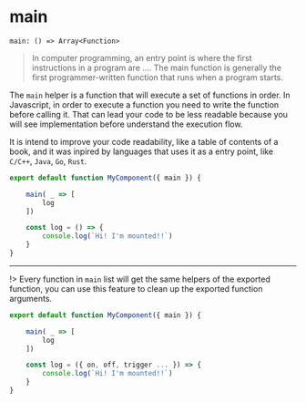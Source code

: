 # main
``` main: () => Array<Function> ```
> In computer programming, an entry point is where the first instructions in a program are .... The main function is generally the first programmer-written function that runs when a program starts.

The `main` helper is a function that will execute a set of functions in order. In Javascript, in order to execute a function you need to write the function before calling it. That can lead your code to be less readable because you will see implementation before understand the execution flow.

It is intend to improve your code readability, like a table of contents of a book, and it was inpired by languages that uses it as a entry point, like `C/C++`, `Java`, `Go`, `Rust`.


```js
export default function MyComponent({ main }) {

    main( _ => [
        log
    ])

    const log = () => {
        console.log(`Hi! I'm mounted!!`)
    }
}
```

---

!> Every function in `main` list will get the same helpers of the exported function, you can use this feature to clean up the exported function arguments.


```js
export default function MyComponent({ main }) {

    main( _ => [
        log
    ])

    const log = ({ on, off, trigger ... }) => {
        console.log(`Hi! I'm mounted!!`)
    }
}
```